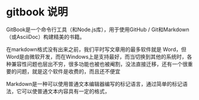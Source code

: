 # gitbook 说明

GitBook是一个命令行工具（和Node.js库），用于使用GitHub / Git和Markdown（或AsciiDoc）构建精美的书籍。

在markdown格式没有出来之前，我们平时写文章用的最多软件就是 Word，但Word是由微软开发，而在Windows上是支持最好，而当切换到其他的系统时，各种兼容性问题也层出不穷，很多功能也被也被阉割，没法直接迁移，还有一个很重要的问题，就是这个软件是收费的，而且还不便宜

Markdown是一种可以使用普通文本编辑器编写的标记语言，通过简单的标记语法，它可以使普通文本内容具有一定的格式，





